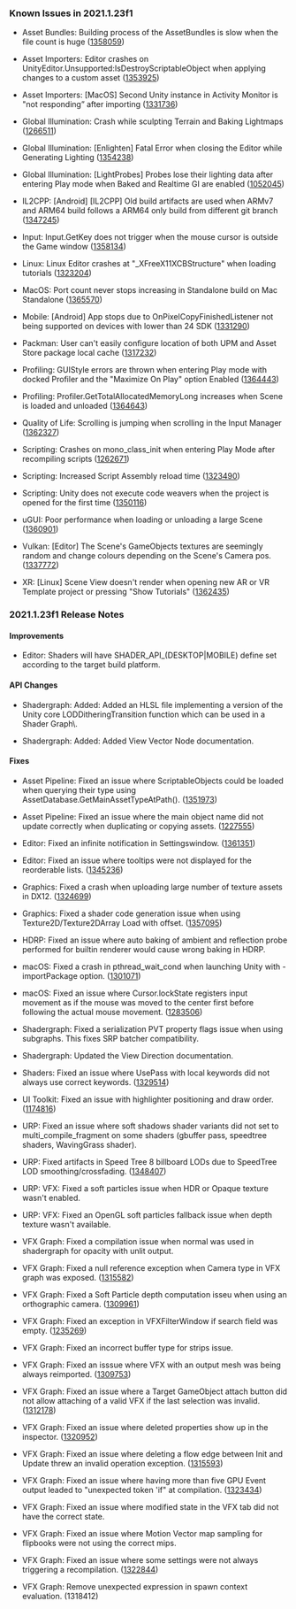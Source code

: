 ### Known Issues in 2021.1.23f1

*   Asset Bundles: Building process of the AssetBundles is slow when the file count is huge ([1358059](https://issuetracker.unity3d.com/issues/building-process-of-the-assetbundles-is-slow-when-the-file-count-is-huge))
    
*   Asset Importers: Editor crashes on UnityEditor.Unsupported:IsDestroyScriptableObject when applying changes to a custom asset ([1353925](https://issuetracker.unity3d.com/issues/editor-crashes-on-unityeditor-dot-unsupported-isdestroyscriptableobject-when-applying-changes-to-a-custom-asset))
    
*   Asset Importers: \[MacOS\] Second Unity instance in Activity Monitor is "not responding” after importing ([1331736](https://issuetracker.unity3d.com/issues/macos-second-unity-instance-in-activity-monitor-is-not-responding-after-importing))
    
*   Global Illumination: Crash while sculpting Terrain and Baking Lightmaps ([1266511](https://issuetracker.unity3d.com/issues/crash-while-sculpting-terrain))
    
*   Global Illumination: \[Enlighten\] Fatal Error when closing the Editor while Generating Lighting ([1354238](https://issuetracker.unity3d.com/issues/fatal-error-when-closing-the-editor-while-generating-lighting))
    
*   Global Illumination: \[LightProbes\] Probes lose their lighting data after entering Play mode when Baked and Realtime GI are enabled ([1052045](https://issuetracker.unity3d.com/issues/light-probes-lose-their-lighting-data-after-entering-play-mode-when-baked-and-realtime-gi-are-enabled))
    
*   IL2CPP: \[Android\] \[IL2CPP\] Old build artifacts are used when ARMv7 and ARM64 build follows a ARM64 only build from different git branch ([1347245](https://issuetracker.unity3d.com/issues/android-il2cpp-old-build-artifacts-are-used-when-armv7-and-arm64-build-follows-a-arm64-only-build-from-different-git-branch))
    
*   Input: Input.GetKey does not trigger when the mouse cursor is outside the Game window ([1358134](https://issuetracker.unity3d.com/issues/input-dot-getkey-does-not-trigger-when-the-mouse-cursor-is-outside-the-game-window))
    
*   Linux: Linux Editor crashes at "\_XFreeX11XCBStructure" when loading tutorials ([1323204](https://issuetracker.unity3d.com/issues/linux-editor-crashes-at-xfreex11xcbstructure-when-loading-tutorials))
    
*   MacOS: Port count never stops increasing in Standalone build on Mac Standalone ([1365570](https://issuetracker.unity3d.com/issues/port-count-never-stops-increasing-in-standalone-build-on-mac-standalone))
    
*   Mobile: \[Android\] App stops due to OnPixelCopyFinishedListener not being supported on devices with lower than 24 SDK ([1331290](https://issuetracker.unity3d.com/issues/app-stops-due-to-onpixelcopyfinishedlistener-not-being-supported-on-devices-with-lower-than-24-sdk))
    
*   Packman: User can't easily configure location of both UPM and Asset Store package local cache ([1317232](https://issuetracker.unity3d.com/issues/user-cant-easily-configure-location-of-both-upm-and-asset-store-package-local-cache))
    
*   Profiling: GUIStyle errors are thrown when entering Play mode with docked Profiler and the "Maximize On Play" option Enabled ([1364443](https://issuetracker.unity3d.com/issues/guistyle-errors-are-thrown-when-entering-play-mode-with-docked-profiler-and-the-maximize-on-play-option-enabled))
    
*   Profiling: Profiler.GetTotalAllocatedMemoryLong increases when Scene is loaded and unloaded ([1364643](https://issuetracker.unity3d.com/issues/profiler-dot-gettotalallocatedmemorylong-increases-when-scene-is-loaded-and-unloaded))
    
*   Quality of Life: Scrolling is jumping when scrolling in the Input Manager ([1362327](https://issuetracker.unity3d.com/issues/scrolling-is-jumping-when-scrolling-in-the-input-manager))
    
*   Scripting: Crashes on mono\_class\_init when entering Play Mode after recompiling scripts ([1262671](https://issuetracker.unity3d.com/issues/crashes-on-mono-class-init-when-entering-play-mode-after-recompiling-scripts))
    
*   Scripting: Increased Script Assembly reload time ([1323490](https://issuetracker.unity3d.com/issues/increased-reload-time))
    
*   Scripting: Unity does not execute code weavers when the project is opened for the first time ([1350116](https://issuetracker.unity3d.com/issues/unity-does-not-execute-code-weavers-when-its-opened-for-the-first-time))
    
*   uGUI: Poor performance when loading or unloading a large Scene ([1360901](https://issuetracker.unity3d.com/issues/poor-performance-when-loading-or-unloading-a-large-scene))
    
*   Vulkan: \[Editor\] The Scene's GameObjects textures are seemingly random and change colours depending on the Scene's Camera pos. ([1337772](https://issuetracker.unity3d.com/issues/vulkan-editor-the-scenes-gameobjects-textures-are-seemingly-random-and-change-colours-depending-on-the-scenes-camera-pos))
    
*   XR: \[Linux\] Scene View doesn't render when opening new AR or VR Template project or pressing "Show Tutorials" ([1362435](https://issuetracker.unity3d.com/issues/xr-linux-scene-view-doesnt-render-when-opening-new-ar-or-vr-template-project-or-pressing-show-tutorials))
    

### 2021.1.23f1 Release Notes

#### Improvements

*   Editor: Shaders will have SHADER\_API\_(DESKTOP|MOBILE) define set according to the target build platform.

#### API Changes

*   Shadergraph: Added: Added an HLSL file implementing a version of the Unity core LODDitheringTransition function which can be used in a Shader Graph\\.
    
*   Shadergraph: Added: Added View Vector Node documentation.
    

#### Fixes

*   Asset Pipeline: Fixed an issue where ScriptableObjects could be loaded when querying their type using AssetDatabase.GetMainAssetTypeAtPath(). ([1351973](https://issuetracker.unity3d.com/issues/assetdatabase-dot-getmainassettypeatpath-sometimes-loads-objects-when-deriving-their-type-and-leaves-them-loaded))
    
*   Asset Pipeline: Fixed an issue where the main object name did not update correctly when duplicating or copying assets. ([1227555](https://issuetracker.unity3d.com/issues/renamed-or-duplicated-scriptableobject-contains-old-assets-name-till-saveporject-is-pressed))
    
*   Editor: Fixed an infinite notification in Settingswindow. ([1361351](https://issuetracker.unity3d.com/issues/mobile-notifications-editor-crashes-when-clicking-on-any-category-while-mobile-notifications-pane-is-open))
    
*   Editor: Fixed an issue where tooltips were not displayed for the reorderable lists. ([1345236](https://issuetracker.unity3d.com/issues/tooltips-are-not-displayed-in-inspector-when-hovering-over-the-reorderable-array-slash-list-property))
    
*   Graphics: Fixed a crash when uploading large number of texture assets in DX12. ([1324699](https://issuetracker.unity3d.com/issues/crash-on-tiledtexturemanager-createtexture-when-creating-a-large-amount-of-assets-in-one-batch))
    
*   Graphics: Fixed a shader code generation issue when using Texture2D/Texture2DArray Load with offset. ([1357095](https://issuetracker.unity3d.com/issues/android-shader-compiler-generates-ivec3-instead-of-ivec2-when-compiling-texture2d-dot-load))
    
*   HDRP: Fixed an issue where auto baking of ambient and reflection probe performed for builtin renderer would cause wrong baking in HDRP.
    
*   macOS: Fixed a crash in pthread\_wait\_cond when launching Unity with -importPackage option. ([1301071](https://issuetracker.unity3d.com/issues/osx-editor-crashes-on-pthread-cond-wait-when-launching-editor-with-importpackage-command-line-argument))
    
*   macOS: Fixed an issue where Cursor.lockState registers input movement as if the mouse was moved to the center first before following the actual mouse movement. ([1283506](https://issuetracker.unity3d.com/issues/mac-cursor-dot-lockstate-registers-input-movement-to-center-when-mouse-is-moved))
    
*   Shadergraph: Fixed a serialization PVT property flags issue when using subgraphs. This fixes SRP batcher compatibility.
    
*   Shadergraph: Updated the View Direction documentation.
    
*   Shaders: Fixed an issue where UsePass with local keywords did not always use correct keywords. ([1329514](https://issuetracker.unity3d.com/issues/shader-with-usepass-is-missing-certain-passes-in-a-player-build))
    
*   UI Toolkit: Fixed an issue with highlighter positioning and draw order. ([1174816](https://issuetracker.unity3d.com/issues/linux-editor-highlighter-does-not-work-well))
    
*   URP: Fixed an issue where soft shadows shader variants did not set to multi\_compile\_fragment on some shaders (gbuffer pass, speedtree shaders, WavingGrass shader).
    
*   URP: Fixed artifacts in Speed Tree 8 billboard LODs due to SpeedTree LOD smoothing/crossfading. ([1348407](https://issuetracker.unity3d.com/issues/urp-speedtree-speedtree8-shader-has-an-artifact-when-convert-to-billboard-lod))
    
*   URP: VFX: Fixed a soft particles issue when HDR or Opaque texture wasn't enabled.
    
*   URP: VFX: Fixed an OpenGL soft particles fallback issue when depth texture wasn't available.
    
*   VFX Graph: Fixed a compilation issue when normal was used in shadergraph for opacity with unlit output.
    
*   VFX Graph: Fixed a null reference exception when Camera type in VFX graph was exposed. ([1315582](https://issuetracker.unity3d.com/issues/exposing-a-camera-type-in-blackboard-throws-null-ref-exception-console-errors))
    
*   VFX Graph: Fixed a Soft Particle depth computation isseu when using an orthographic camera. ([1309961](https://issuetracker.unity3d.com/issues/vfx-is-shown-behind-gameobjects-when-the-vfx-is-closer-to-the-orthographic-camera-and-soft-particle-is-enabled))
    
*   VFX Graph: Fixed an exception in VFXFilterWindow if search field was empty. ([1235269](https://issuetracker.unity3d.com/issues/vfx-graph-editor-throws-nullreferenceexception-in-the-console-when-a-new-node-is-created-from-output-mesh-node-in-vfx-graph))
    
*   VFX Graph: Fixed an incorrect buffer type for strips issue.
    
*   VFX Graph: Fixed an isssue where VFX with an output mesh was being always reimported. ([1309753](https://issuetracker.unity3d.com/issues/output-mesh-nodes-force-vfxs-to-recompile-when-not-neded))
    
*   VFX Graph: Fixed an issue where a Target GameObject attach button did not allow attaching of a valid VFX if the last selection was invalid. ([1312178](https://issuetracker.unity3d.com/issues/vfx-window-target-gameobject-attach-button-does-not-allow-attaching-a-valid-vfx-if-the-last-selection-was-invalid))
    
*   VFX Graph: Fixed an issue where deleted properties show up in the inspector. ([1320952](https://issuetracker.unity3d.com/issues/blackboard-deleted-properties-still-show-up-in-the-inspector))
    
*   VFX Graph: Fixed an issue where deleting a flow edge between Init and Update threw an invalid operation exception. ([1315593](https://issuetracker.unity3d.com/issues/model-is-not-registered-errors-when-disconnecting-a-system-between-its-initialize-and-update-contexts))
    
*   VFX Graph: Fixed an issue where having more than five GPU Event output leaded to "unexpected token 'if" at compilation. ([1323434](https://issuetracker.unity3d.com/issues/vfx-too-many-gpu-event-leads-to-compilation-error))
    
*   VFX Graph: Fixed an issue where modified state in the VFX tab did not have the correct state.
    
*   VFX Graph: Fixed an issue where Motion Vector map sampling for flipbooks were not using the correct mips.
    
*   VFX Graph: Fixed an issue where some settings were not always triggering a recompilation. ([1322844](https://issuetracker.unity3d.com/issues/change-in-some-operator-enums-doesnt-recompile-the-graph))
    
*   VFX Graph: Remove unexpected expression in spawn context evaluation. (1318412)
